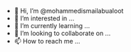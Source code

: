 - 👋 Hi, I’m @mohammedismailabualoot
- 👀 I’m interested in ...
- 🌱 I’m currently learning ...
- 💞️ I’m looking to collaborate on ...
- 📫 How to reach me ...

<!---
mohammedismailabualoot/mohammedismailabualoot is a ✨ special ✨ repository because its `README.md` (this file) appears on your GitHub profile.
You can click the Preview link to take a look at your changes.
--->
